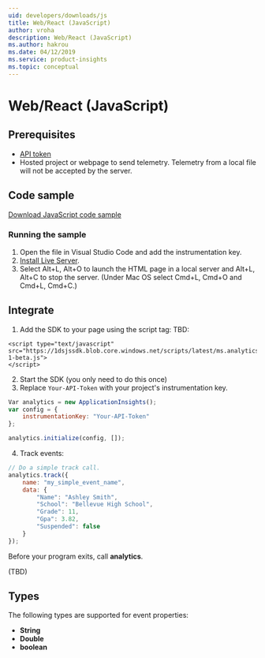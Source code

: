 ```yaml
---
uid: developers/downloads/js
title: Web/React (JavaScript)
author: vroha
description: Web/React (JavaScript)
ms.author: hakrou
ms.date: 04/12/2019
ms.service: product-insights
ms.topic: conceptual
---
```


# Web/React (JavaScript)
 
## Prerequisites

* [API token](https://review.docs.microsoft.com/en-us/dynamics365/product-insights/developers/dev-resources/tutorials/api-token)
* Hosted project or webpage to send telemetry. Telemetry from a local file will not be accepted by the server.

## Code sample

[Download JavaScript code sample](https://ariamediahost.blob.core.windows.net/sdk/ProductInsightsSamples/ProductInsightsJavascriptSample.zip)

### Running the sample

1. Open the file in Visual Studio Code and add the instrumentation key.
2. [Install Live Server](https://marketplace.visualstudio.com/items?itemName=ritwickdey.LiveServer).
3. Select Alt+L, Alt+O to launch the HTML page in a local server and Alt+L, Alt+C to stop the server. (Under Mac OS select Cmd+L, Cmd+O and Cmd+L, Cmd+C.)

## Integrate

1. Add the SDK to your page using the script tag: TBD:

```
<script type="text/javascript" src="https://1dsjssdk.blob.core.windows.net/scripts/latest/ms.analytics-1-beta.js"> 
</script> 
```

2. Start the SDK (you only need to do this once)
3. Replace `Your-API-Token` with your project's instrumentation key.

```javascript
Var analytics = new ApplicationInsights(); 
var config = { 
    instrumentationKey: "Your-API-Token" 
};

analytics.initialize(config, []); 
```

4. Track events:

```javascript
// Do a simple track call. 
analytics.track({ 
    name: "my_simple_event_name", 
    data: { 
        "Name": "Ashley Smith", 
        "School": "Bellevue High School", 
        "Grade": 11, 
        "Gpa": 3.82, 
        "Suspended": false 
    } 
}); 
```

Before your program exits, call **analytics**.

(TBD)

## Types

The following types are supported for event properties:

* **String**
* **Double**
* **boolean**
